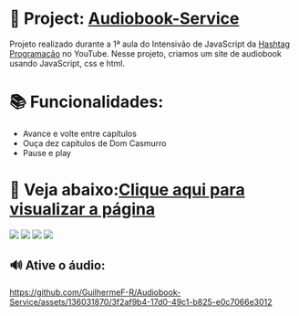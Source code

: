 # 📗 Project: [Audiobook-Service](https://guilhermef-r.github.io/Audiobook-Service/)
Projeto realizado durante a 1ª aula do Intensivão de JavaScript da [Hashtag Programação](https://www.youtube.com/@HashtagProgramacao) no YouTube. Nesse projeto, criamos um site de audiobook usando JavaScript, css e html.

# 📚 Funcionalidades:

+ Avance e volte entre capítulos
+ Ouça dez capítulos de Dom Casmurro
+ Pause e play


# 🎵 Veja abaixo:[Clique aqui para visualizar a página](https://guilhermef-r.github.io/Audiobook-Service/)
<a href="https://www.instagram.com/devgferreira/" target="_blank"><img loading="lazy" src="https://img.shields.io/badge/-Instagram-%23E4405F?style=for-the-badge&logo=instagram&logoColor=white" target="_blank"></a>
<a href="https://www.linkedin.com/in/guilherme-ferreira-25738427a/" target="_blank"><img loading="lazy" src="https://img.shields.io/badge/-LinkedIn-%230077B5?style=for-the-badge&logo=linkedin&logoColor=white" target="_blank"></a> <a href="https://www.tiktok.com/@devgferreira" target="_blank"><img loading="lazy" src="https://img.shields.io/badge/-tiktok-617?style=for-the-badge&logo=tiktok" target="_blank"></a>  <a href="https://linkr.bio/DevFerreira" target="_blank"><img loading="lazy" src="https://img.shields.io/badge/-links-000?style=for-the-badge" target="_blank"></a>



## 🔊 Ative o áudio:

https://github.com/GuilhermeF-R/Audiobook-Service/assets/136031870/3f2af9b4-17d0-49c1-b825-e0c7066e3012






